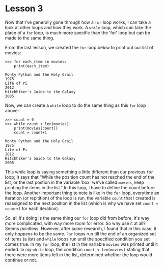 # Lesson 3

Now that I've generally gone through how a `for` loop works, I can take a look at other loops and how they work. A `while` loop, which can take the place of a `for` loop, is much more specific than the 'for' loop but can be made to the same thing.

From the last lesson, we created the `for` loop below to print out our list of movies:

```
>>> for each_item in movies:
    print(each_item)

Monty Python and the Holy Grail
1975
Life of Pi
2012
Hitchhiker's Guide to the Galaxy
2005
```

Now, we can create a `while` loop to do the same thing as this `for` loop above:
```
>>> count = 0
>>> while count < len(movies):
	print(movies[count])
	count = count+1

Monty Python and the Holy Grail
1975
Life of Pi
2012
Hitchhiker's Guide to the Galaxy
2005
```
This while loop is saying something a little different than our previous `for` loop; It says that "While the position count has not reached the end of the list, or the last postion in the variable 'box' we've called `movies`, keep printing the items in the list." In this loop, I have to define the count before the loop. Another important thing to note is like in the `for` loop, everytime an iteration (or repitition) of the loop is run, the variable `count` that I created is reassigned to the next position in the list (which is why we have set `count = count+1` for each iteration).

So, all it's doing is the same thing our `for` loop did from before, it's way more complicated, with way more room for error. So why use it at all? Seems pointless. However, after some research, I found that in this case, it only _happens_ to be the same. `For` loops run till the end of an organized set of items (a list) and `while` loops run until the specified condition you set comes true. In my `for` loop, the list in the variable `movies` was printed until it ended. In my `while` loop, the condition `count < len(movies)` stating that there were more items left in the list, determined whether the loop would continue or not.
